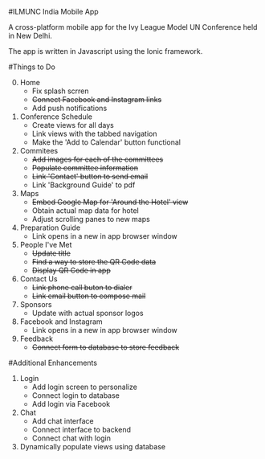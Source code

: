 #ILMUNC India Mobile App

A cross-platform mobile app for the Ivy League Model UN Conference held in New Delhi.

The app is written in Javascript using the Ionic framework. 

#Things to Do

0. Home
	* Fix splash scrren 
	* ~~Connect Facebook and Instagram links~~
	* Add push notifications
1. Conference Schedule
	* Create views for all days
	* Link views with the tabbed navigation
	* Make the 'Add to Calendar' button functional
2. Commitees
	* ~~Add images for each of the committees~~
	* ~~Populate committee information~~
	* ~~Link 'Contact' button to send email~~
	* Link 'Background Guide' to pdf
3. Maps
	* ~~Embed Google Map for 'Around the Hotel' view~~
	* Obtain actual map data for hotel
	* Adjust scrolling panes to new maps
4. Preparation Guide
	* Link opens in a new in app browser window
5. People I've Met
	* ~~Update title~~
	* ~~Find a way to store the QR Code data~~
	* ~~Display QR Code in app~~
6. Contact Us
	* ~~Link phone call buton to dialer~~
	* ~~Link email button to compose mail~~
7. Sponsors
	* Update with actual sponsor logos
8. Facebook and Instagram
	* Link opens in a new in app browser window
9. Feedback
	* ~~Connect form to database to store feedback~~

#Additional Enhancements

1. Login 
	* Add login screen to personalize
	* Connect login to database
	* Add login via Facebook
2. Chat
	* Add chat interface
	* Connect interface to backend
	* Connect chat with login
3. 	Dynamically populate views using database
	